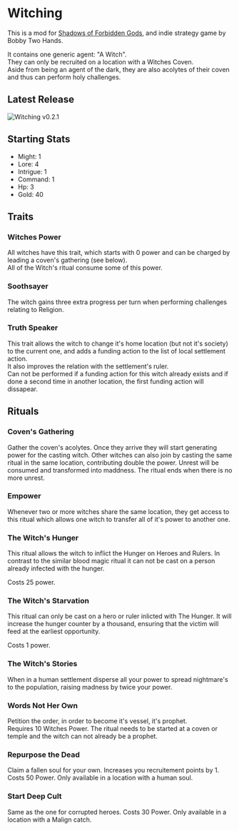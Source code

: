 # Witching

This is a mod for  [Shadows of Forbidden Gods](https://store.steampowered.com/app/1741640/Shadows_of_Forbidden_Gods/), and indie strategy game by Bobby Two Hands.

It contains one generic agent: "A Witch".  
They can only be recruited on a location with a Witches Coven.  
Aside from being an agent of the dark, they are also acolytes of their coven and thus can perform holy challenges.

## Latest Release ##

![Witching v0.2.1](https://img.shields.io/badge/version-v0.2.1-blue)

## Starting Stats ##
* Might: 1
* Lore: 4
* Intrigue: 1
* Command: 1
* Hp: 3
* Gold: 40

##  Traits ##

### Witches Power ### 

All witches have this trait, which starts with 0 power and can be charged by leading a coven's gathering (see below).  
All of the Witch's ritual consume some of this power.

### Soothsayer ###

The witch gains three extra progress per turn when performing challenges relating to Religion.

### Truth Speaker ###
This trait allows the witch to change it's home location (but not it's society) to the current one, and adds a funding action to the list of local settlement action.  
It also improves the relation with the settlement's ruler.  
Can not be performed if a funding action for this witch already exists and if done a second time in another location, the first funding action will dissapear.  


## Rituals ##

### Coven's Gathering ###

Gather the coven's acolytes. Once they arrive they will start generating power for the casting witch. Other witches can also join by casting the same ritual in the same location, contributing double the power. Unrest will be consumed and transformed into maddness. The ritual ends when there is no more unrest.  

### Empower ###
Whenever two or more witches share the same location, they get access to this ritual which allows one witch to transfer all of it's power to another one.

### The Witch's Hunger ###
This ritual allows the witch to inflict the Hunger on Heroes and Rulers.
In contrast to the similar blood magic ritual it can not be cast on a person already infected with the hunger.  

Costs 25 power.

### The Witch's Starvation ###
This ritual can only be cast on a hero or ruler inlicted with The Hunger. It will increase the hunger counter by a thousand, ensuring that the victim will feed at the earliest opportunity.  

Costs 1 power.

### The Witch's Stories ###

When in a human settlement disperse all your power to spread nightmare's to the population, raising madness by twice your power.

### Words Not Her Own ###

Petition the order, in order to become it's vessel, it's prophet.  
Requires 10 Witches Power. The ritual needs to be started at a coven or temple and the witch can not already be a prophet.

### Repurpose the Dead ###

Claim a fallen soul for your own. Increases you recruitement points by 1.
Costs 50 Power. Only available in a location with a human soul.

### Start Deep Cult ###

Same as the one for corrupted heroes.
Costs 30 Power. Only available in a location with a Malign catch.


